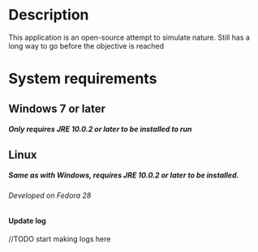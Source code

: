 # Description
This application is an open-source attempt to simulate nature.
Still has a long way to go before the objective is reached

# System requirements
## Windows 7 or later
##### Only requires JRE 10.0.2 or later to be installed to run

## Linux
##### Same as with Windows, requires JRE 10.0.2 or later to be installed.
###### Developed on Fedora 28

#### Update log
//TODO start making logs here